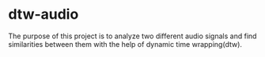 # dtw-audio
The purpose of this project is to analyze two different audio signals and find similarities between them with the help of dynamic time wrapping(dtw).
